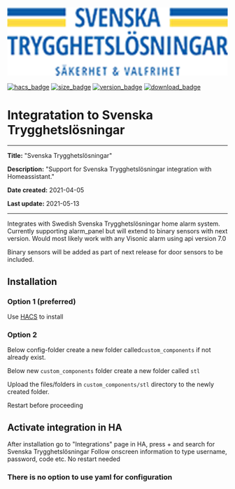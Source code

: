 [![Svenska Trygghetslosningar](https://github.com/gjohansson-ST/stl/blob/master/img/logo.png)](https://www.stl.nu/)

[![hacs_badge](https://img.shields.io/badge/HACS-Default-orange.svg?style=for-the-badge&cacheSeconds=3600)](https://github.com/custom-components/hacs)
[![size_badge](https://img.shields.io/github/repo-size/gjohansson-ST/stl?style=for-the-badge&cacheSeconds=3600)](https://github.com/gjohansson-ST/stl)
[![version_badge](https://img.shields.io/github/v/release/gjohansson-ST/stl?label=Latest%20release&style=for-the-badge&cacheSeconds=3600)](https://github.com/gjohansson-ST/stl/releases/latest)
[![download_badge](https://img.shields.io/github/downloads/gjohansson-ST/stl/total?style=for-the-badge&cacheSeconds=3600)](https://github.com/gjohansson-ST/stl/releases/latest)


# Integratation to Svenska Trygghetslösningar
---
**Title:** "Svenska Trygghetslösningar"

**Description:** "Support for Svenska Trygghetslösningar integration with Homeassistant."

**Date created:** 2021-04-05

**Last update:** 2021-05-13

---

Integrates with Swedish Svenska Trygghetslösningar home alarm system.
Currently supporting alarm_panel but will extend to binary sensors with next version.
Would most likely work with any Visonic alarm using api version 7.0

Binary sensors will be added as part of next release for door sensors to be included.

## Installation

### Option 1 (preferred)

Use [HACS](https://hacs.xyz/) to install

### Option 2

Below config-folder create a new folder called`custom_components` if not already exist.

Below new `custom_components` folder create a new folder called `stl`

Upload the files/folders in `custom_components/stl` directory to the newly created folder.

Restart before proceeding

## Activate integration in HA

After installation go to "Integrations" page in HA, press + and search for Svenska Trygghetslösningar
Follow onscreen information to type username, password, code etc.
No restart needed

### There is no option to use yaml for configuration
